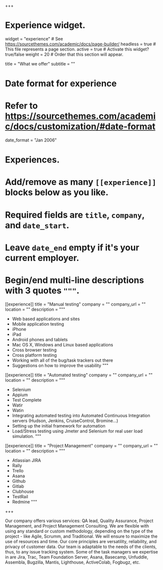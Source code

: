+++
# Experience widget.
widget = "experience"  # See https://sourcethemes.com/academic/docs/page-builder/
headless = true  # This file represents a page section.
active = true  # Activate this widget? true/false
weight = 20  # Order that this section will appear.

title = "What we offer"
subtitle = ""

# Date format for experience
#   Refer to https://sourcethemes.com/academic/docs/customization/#date-format
date_format = "Jan 2006"

# Experiences.
#   Add/remove as many `[[experience]]` blocks below as you like.
#   Required fields are `title`, `company`, and `date_start`.
#   Leave `date_end` empty if it's your current employer.
#   Begin/end multi-line descriptions with 3 quotes `"""`.
[[experience]]
  title = "Manual testing"
  company = ""
  company_url = ""
  location = ""
  description = """
  * Web based applications and sites
  * Mobile application testing
  * iPhone
  * iPad
  * Android phones and tablets
  * Mac OS X, Windows and Linux based applications
  * Cross browser testing
  * Cross platform testing
  * Working with all of the bug/task trackers out there
  * Suggestions on how to improve the usability
  """

[[experience]]
  title = "Automated testing"
  company = ""
  company_url = ""
  location = ""
  description = """
  * Selenium
  * Appium
  * Test Complete
  * Watir
  * Watin
  * Integrating automated testing into Automated Continuous Integration servers (Hudson, Jenkins, CruiseControl, Bromine...)
  * Setting up the initial framework for automation
  * Load/Stress testing using Jmeter and Selenium for real user load simulation.
  """

[[experience]]
  title = "Project Management"
  company = ""
  company_url = ""
  location = ""
  description = """
  * Atlassian JIRA
  * Rally
  * Trello
  * Asana
  * Github
  * Gitlab
  * Clubhouse
  * TestRail
  * Redmine
  """

+++

Our company offers various services: QA lead, Quality Assurance, Project Management, and Project Management Consulting. We are flexible with using any standard or custom methodology, depending on the type of the project - like Agile, Scrumm, and Traditional. We will ensure to maximize the use of resources and time. Our core principles are versatility, reliability, and privacy of customer data.
Our team is adaptable to the needs of the clients, thus, to any issue tracking system. Some of the task managers we expertise in are Jira, Trac, Team Foundation Server, Asana, Basecamp, Unfuddle, Assembla, Bugzilla, Mantis, Lighthouse, ActiveColab, Fogbugz, etc.